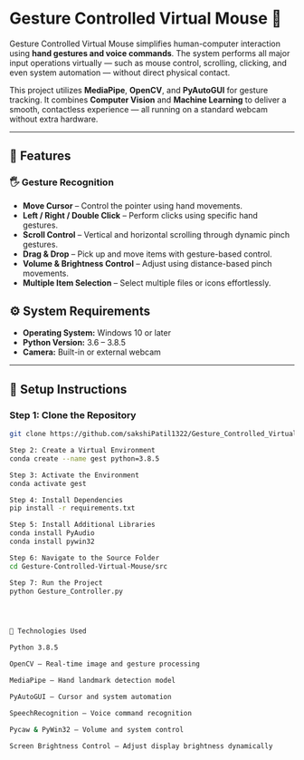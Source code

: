 # Gesture Controlled Virtual Mouse 🎯


Gesture Controlled Virtual Mouse simplifies human-computer interaction using **hand gestures and voice commands**. The system performs all major input operations virtually — such as mouse control, scrolling, clicking, and even system automation — without direct physical contact.  

This project utilizes **MediaPipe**, **OpenCV**, and **PyAutoGUI** for gesture tracking. It combines **Computer Vision** and **Machine Learning** to deliver a smooth, contactless experience — all running on a standard webcam without extra hardware.

---

## 🚀 Features

### 🖐️ Gesture Recognition
- **Move Cursor** – Control the pointer using hand movements.  
- **Left / Right / Double Click** – Perform clicks using specific hand gestures.  
- **Scroll Control** – Vertical and horizontal scrolling through dynamic pinch gestures.  
- **Drag & Drop** – Pick up and move items with gesture-based control.  
- **Volume & Brightness Control** – Adjust using distance-based pinch movements.  
- **Multiple Item Selection** – Select multiple files or icons effortlessly.  



## ⚙️ System Requirements
- **Operating System:** Windows 10 or later  
- **Python Version:** 3.6 – 3.8.5  
- **Camera:** Built-in or external webcam  
---

## 🧩 Setup Instructions

### Step 1: Clone the Repository
```bash
git clone https://github.com/sakshiPatil1322/Gesture_Controlled_Virtual_Mouse.git

Step 2: Create a Virtual Environment
conda create --name gest python=3.8.5

Step 3: Activate the Environment
conda activate gest

Step 4: Install Dependencies
pip install -r requirements.txt

Step 5: Install Additional Libraries
conda install PyAudio
conda install pywin32

Step 6: Navigate to the Source Folder
cd Gesture-Controlled-Virtual-Mouse/src

Step 7: Run the Project
python Gesture_Controller.py




🧠 Technologies Used

Python 3.8.5

OpenCV – Real-time image and gesture processing

MediaPipe – Hand landmark detection model

PyAutoGUI – Cursor and system automation

SpeechRecognition – Voice command recognition

Pycaw & PyWin32 – Volume and system control

Screen Brightness Control – Adjust display brightness dynamically
